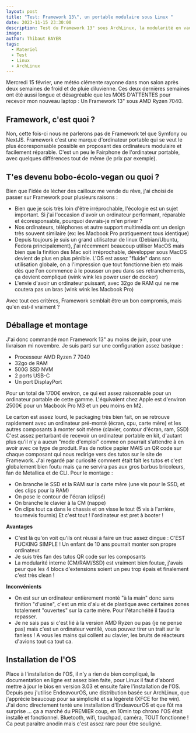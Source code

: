 ```yaml
---
layout: post
title: "Test: Framework 13\", un portable modulaire sous Linux "
date: 2023-11-15 23:30:00
description: Test du Framework 13" sous ArchLinux, la modularité en vaut-elle la chandelle ?
image: 
author: Thibaut BAYER
tags: 
  - Materiel
  - Test
  - Linux
  - ArchLinux
---
```

Mercredi 15 février, une météo clémente rayonne dans mon salon après deux semaines de froid et de pluie diluvienne.
Ces deux dernières semaines ont été aussi longue et désagréable que les MOIS D'ATTENTES pour recevoir mon nouveau laptop : Un Framework 13" sous AMD Ryzen 7040.

## Framework, c'est quoi ?
Non, cette fois-ci nous ne parlerons pas de Framework tel que Symfony ou NextJS. Framework c'est une marque d'ordinateur portable qui se veut le plus écoresponsable possible en proposant des ordinateurs modulaire et facilement réparable.
C'est un peu le Fairphone de l'ordinateur portable, avec quelques différences tout de même (le prix par exemple).

## T'es devenu bobo-écolo-vegan ou quoi ?
Bien que l'idée de lécher des cailloux me vende du rêve, j'ai choisi de passer sur Framework pour plusieurs raisons : 
* Bien que je sois très loin d'être irréprochable, l'écologie est un sujet important. Si j'ai l'occasion d'avoir un ordinateur performant, réparable et écoresponsable, pourquoi devrais-je m'en priver ?
* Nos ordinateurs, téléphones et autre support multimédia ont un design très souvent similaire (ex: les Macbook Pro pratiquement tous identique)
* Depuis toujours je suis un grand utilisateur de linux (Debian/Ubuntu, Fedora principalement), j'ai récemment beaucoup utiliser MacOS mais bien que la finition des Mac soit irréprochable, développer sous MacOS devient de plus en plus pénible.
L'OS est assez "fluide" dans son utilisation globale, on a l'impression que tout fonctionne bien etc mais dès que l'on commence à le pousser un peu dans ses retranchements, ça devient compliqué (wink wink les power user de docker)
* L'envie d'avoir un ordinateur puissant, avec 32go de RAM qui ne me coutera pas un bras (wink wink les Macbook Pro)

Avec tout ces critères, Framework semblait être un bon compromis, mais qu'en est-il vraiment ?

## Déballage et montage
J'ai donc commandé mon Framework 13" au moins de juin, pour une livraison mi novembre. Je suis parti sur une configuration assez basique : 
* Processeur AMD Ryzen 7 7040
* 32go de RAM
* 500G SSD NVM
* 2 ports USB-C 
* Un port DisplayPort

Pour un total de 1700€ environ, ce qui est assez raisonnable pour un ordinateur portable de cette gamme.
L'équivalent chez Apple est d'environ 2500€ pour un Macbook Pro M3 et un peu moins en M2.

Le carton est assez lourd, le packaging très bien fait, on se retrouve rapidement avec un ordinateur pré-monté (écran, cpu, carte mère) et les autres composants à monter soit même (clavier, contour d'écran, ram, SSD)
C'est assez perturbant de recevoir un ordinateur portable en kit, d'autant plus qu'il n'y a aucun "mode d'emploi" comme on pourrait s'attendre à en avoir avec ce type de produit.
Pas de notice papier MAIS un QR code sur chaque composant qui nous redirige vers des tutos sur le site de Framework.
J'ai regardé par curiosité comment était fait les tutos et c'est globalement bien foutu mais ça ne servira pas aux gros barbus bricoleurs, fan de Metallica et de CLI.
Pour le montage :
* On branche le SSD et la RAM sur la carte mère (une vis pour le SSD, et des clips pour la RAM)
* On pose le contour de l'écran (clipsé)
* On branche le clavier à la CM (nappe)
* On clips tout ca dans le chassis et on visse le tout (5 vis à l'arrière, tournevis fournis)
Et c'est tout ! l'ordinateur est pret à booter !

**Avantages**
* C'est là qu'on voit qu'ils ont réussi à faire un truc assez dingue : C'EST FUCKING SIMPLE ! Un enfant de 10 ans pourrait monter son propre ordinateur.
* Je suis très fan des tutos QR code sur les composants
* La modularité interne (CM/RAM/SSD) est vraiment bien foutue, j'avais peur que les 4 blocs d'extensions soient un peu trop épais et finalement c'est très clean !


**Inconvénients**
* On est sur un ordinateur entièrement monté "à la main" donc sans finition "d'usine", c'est un mix d'alu et de plastique avec certaines zones totalement "ouvertes" sur la carte mère.
Pour l'étanchéité il faudra repasser.
* Je ne sais pas si c'est lié à la version AMD Ryzen ou pas (je ne pense pas) mais c'est un ordinateur ventilé, vous pouvez tirer un trait sur le fanless ! A vous les mains qui collent au clavier, les bruits de réacteurs d'avions tout ca tout ca.

## Installation de l'OS
Place à l'installation de l'OS, il n'y a rien de bien compliqué, la documentation en ligne est assez bien faite, pour Linux il faut d'abord mettre à jour le bios en version 3.03 et ensuite faire l'installation de l'OS.
Depuis peu j'utilise EndeavourOS, une distribution basée sur ArchLinux, que j'apprécie beaucoup pour sa simplicité et sa légèreté (XFCE for the win).
J'ai donc directement tenté une installation d'EndeavourOS et que fût ma surprise ... ça a marché du PREMIER coup, en 10min top chrono l'OS était installé et fonctionnel.
Bluetooth, wifi, touchpad, caméra, TOUT fonctionne ! Ca peut paraitre anodin mais c'est assez rare pour être souligné.





